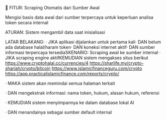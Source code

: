 🧠 FITUR: Scraping Otomatis dari Sumber Awal

Mengisi basis data awal dari sumber terpercaya untuk keperluan analisa token secara internal

ATURAN: Sistem mengambil data saat inisialisasi

LATAR BELAKANG:
· JIKA aplikasi dijalankan untuk pertama kali· DAN belum ada database halal/haram token· DAN koneksi internet aktif· DAN sumber informasi terpercaya tersediaSKENARIO: Scraping awal ke sumber internal
· JIKA scraping engine aktifKEMUDIAN sistem mengakses situs berikut
https://www.cryptohalal.cc/currencies/4
https://sharlife.my/crypto-shariah/crypto/bitcoin
https://www.islamicfinanceguru.com/crypto
https://app.practicalislamicfinance.com/reports/crypto/


· MAKA sistem akan memindai semua halaman terkait

· DAN mengekstrak informasi: nama token, hukum, alasan hukum, referensi

· KEMUDIAN sistem menyimpannya ke dalam database lokal AI

· DAN menandainya sebagai sumber default internal
